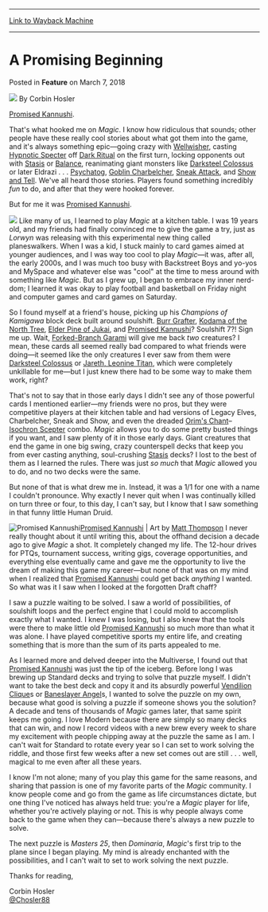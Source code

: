 
---
[Link to Wayback Machine](https://web.archive.org/web/20200531071437/https://magic.wizards.com/en/articles/archive/feature/promising-beginning-2018-03-07)

[_metadata_:wayback_url]:- "https://magic.wizards.com/en/articles/archive/feature/promising-beginning-2018-03-07"
[_metadata_:wayback_raw_url]:- "https://web.archive.org/web/20200531071437id_/https://magic.wizards.com/en/articles/archive/feature/promising-beginning-2018-03-07"
[_metadata_:wayback_capture_timestamp]:- "2020-05-31 07:14:37+00:00"
[_metadata_:description]:- "Some players are drawn into Magic by the powerful spells and colossal creatures. Others, like Corbin, are captivated by endless the puzzle."
[_metadata_:generator]:- "Drupal 7 (http://drupal.org)"
---


A Promising Beginning
=====================



 Posted in **Feature**
 on March 7, 2018 






![](https://media.magic.wizards.com/styles/auth_small/public/images/person/hosler.jpg)
By Corbin Hosler











[Promised Kannushi](http://gatherer.wizards.com/Pages/Card/Details.aspx?name=Promised+Kannushi).


That's what hooked me on *Magic*. I know how ridiculous that sounds; other people have these really cool stories about what got them into the game, and it's always something epic—going crazy with [Wellwisher](http://gatherer.wizards.com/Pages/Card/Details.aspx?name=Wellwisher), casting [Hypnotic Specter](http://gatherer.wizards.com/Pages/Card/Details.aspx?name=Hypnotic+Specter) off [Dark Ritual](http://gatherer.wizards.com/Pages/Card/Details.aspx?name=Dark+Ritual) on the first turn, locking opponents out with [Stasis](http://gatherer.wizards.com/Pages/Card/Details.aspx?name=Stasis) or [Balance](http://gatherer.wizards.com/Pages/Card/Details.aspx?name=Balance), reanimating giant monsters like [Darksteel Colossus](http://gatherer.wizards.com/Pages/Card/Details.aspx?name=Darksteel+Colossus) or later Eldrazi . . . [Psychatog](http://gatherer.wizards.com/Pages/Card/Details.aspx?name=Psychatog), [Goblin Charbelcher](http://gatherer.wizards.com/Pages/Card/Details.aspx?name=Goblin+Charbelcher), [Sneak Attack](http://gatherer.wizards.com/Pages/Card/Details.aspx?name=Sneak+Attack), and [Show and Tell](http://gatherer.wizards.com/Pages/Card/Details.aspx?name=Show+and+Tell). We've all heard those stories. Players found something incredibly *fun* to do, and after that they were hooked forever.


But for me it was [Promised Kannushi](http://gatherer.wizards.com/Pages/Card/Details.aspx?name=Promised+Kannushi).


[![](http://gatherer.wizards.com/Handlers/Image.ashx?type=card&name=Promised+Kannushi)](http://gatherer.wizards.com/Pages/Card/Details.aspx?name=Promised+Kannushi)
Like many of us, I learned to play *Magic* at a kitchen table. I was 19 years old, and my friends had finally convinced me to give the game a try, just as *Lorwyn* was releasing with this experimental new thing called planeswalkers. When I was a kid, I stuck mainly to card games aimed at younger audiences, and I was way too cool to play *Magic*—it was, after all, the early 2000s, and I was much too busy with Backstreet Boys and yo-yos and MySpace and whatever else was "cool" at the time to mess around with something like *Magic*. But as I grew up, I began to embrace my inner nerd-dom; I learned it was okay to play football and basketball on Friday night and computer games and card games on Saturday.


So I found myself at a friend's house, picking up his *Champions of Kamigawa* block deck built around soulshift. [Burr Grafter](http://gatherer.wizards.com/Pages/Card/Details.aspx?name=Burr+Grafter), [Kodama of the North Tree](http://gatherer.wizards.com/Pages/Card/Details.aspx?name=Kodama+of+the+North+Tree), [Elder Pine of Jukai](http://gatherer.wizards.com/Pages/Card/Details.aspx?name=Elder+Pine+of+Jukai), and [Promised Kannushi](http://gatherer.wizards.com/Pages/Card/Details.aspx?name=Promised+Kannushi)? Soulshift 7?! Sign me up. Wait, [Forked-Branch Garami](http://gatherer.wizards.com/Pages/Card/Details.aspx?name=Forked-Branch+Garami) will give me back *two* creatures? I mean, these cards all seemed really bad compared to what friends were doing—it seemed like the only creatures I ever saw from them were [Darksteel Colossus](http://gatherer.wizards.com/Pages/Card/Details.aspx?name=Darksteel+Colossus) or [Jareth, Leonine Titan](http://gatherer.wizards.com/Pages/Card/Details.aspx?name=Jareth%2C+Leonine+Titan), which were completely unkillable for me—but I just knew there had to be some way to make them work, right?


That's not to say that in those early days I didn't see any of those powerful cards I mentioned earlier—my friends were no pros, but they were competitive players at their kitchen table and had versions of Legacy Elves, Charbelcher, Sneak and Show, and even the dreaded [Orim's Chant](http://gatherer.wizards.com/Pages/Card/Details.aspx?name=Orim%27s+Chant)–[Isochron Scepter](http://gatherer.wizards.com/Pages/Card/Details.aspx?name=Isochron+Scepter) combo. *Magic* allows you to do some pretty busted things if you want, and I saw plenty of it in those early days. Giant creatures that end the game in one big swing, crazy counterspell decks that keep you from ever casting anything, soul-crushing [Stasis](http://gatherer.wizards.com/Pages/Card/Details.aspx?name=Stasis) decks? I lost to the best of them as I learned the rules. There was just *so much* that *Magic* allowed you to do, and no two decks were the same.


But none of that is what drew me in. Instead, it was a 1/1 for one with a name I couldn't pronounce. Why exactly I never quit when I was continually killed on turn three or four, to this day, I can't say, but I know that I saw something in that funny little Human Druid.



![Promised Kannushi](https://media.wizards.com/2018/images/daily/cardart_SOK_Promised-Kannushi.jpg)[Promised Kannushi](http://gatherer.wizards.com/Pages/Card/Details.aspx?name=Promised+Kannushi) | Art by [Matt Thompson](http://gatherer.wizards.com/Pages/Search/Default.aspx?output=spoiler&method=visual&action=advanced&artist=%5b%22Matt+Thompson%22%5d)
I never really thought about it until writing this, about the offhand decision a decade ago to give *Magic* a shot. It completely changed my life. The 12-hour drives for PTQs, tournament success, writing gigs, coverage opportunities, and everything else eventually came and gave me the opportunity to live the dream of making this game my career—but none of that was on my mind when I realized that [Promised Kannushi](http://gatherer.wizards.com/Pages/Card/Details.aspx?name=Promised+Kannushi) could get back *anything* I wanted. So what was it I saw when I looked at the forgotten Draft chaff?


I saw a puzzle waiting to be solved. I saw a world of possibilities, of soulshift loops and the perfect engine that I could mold to accomplish exactly what I wanted. I knew I was losing, but I also knew that the tools were there to make little old [Promised Kannushi](http://gatherer.wizards.com/Pages/Card/Details.aspx?name=Promised+Kannushi) so much more than what it was alone. I have played competitive sports my entire life, and creating something that is more than the sum of its parts appealed to me.


As I learned more and delved deeper into the Multiverse, I found out that [Promised Kannushi](http://gatherer.wizards.com/Pages/Card/Details.aspx?name=Promised+Kannushi) was just the tip of the iceberg. Before long I was brewing up Standard decks and trying to solve that puzzle myself. I didn't want to take the best deck and copy it and its absurdly powerful [Vendilion Clique](http://gatherer.wizards.com/Pages/Card/Details.aspx?name=Vendilion+Clique)s or [Baneslayer Angel](http://gatherer.wizards.com/Pages/Card/Details.aspx?name=Baneslayer+Angel)s, I wanted to solve the puzzle on my own, because what good is solving a puzzle if someone shows you the solution? A decade and tens of thousands of *Magic* games later, that same spirit keeps me going. I love Modern because there are simply so many decks that can win, and now I record videos with a new brew every week to share my excitement with people chipping away at the puzzle the same as I am. I can't wait for Standard to rotate every year so I can set to work solving the riddle, and those first few weeks after a new set comes out are still . . . well, magical to me even after all these years.


I know I'm not alone; many of you play this game for the same reasons, and sharing that passion is one of my favorite parts of the *Magic* community. I know people come and go from the game as life circumstances dictate, but one thing I've noticed has always held true: you're a *Magic* player for life, whether you're actively playing or not. This is why people always come back to the game when they can—because there's always a new puzzle to solve.


The next puzzle is *Masters 25*, then *Dominaria*, *Magic*'s first trip to the plane since I began playing. My mind is already enchanted with the possibilities, and I can't wait to set to work solving the next puzzle.


Thanks for reading,


Corbin Hosler  
[@Chosler88](http://www.twitter.com/Chosler88)








